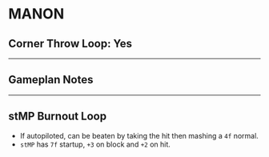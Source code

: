 # MANON
## Corner Throw Loop: Yes
___
## Gameplan Notes
___
## stMP Burnout Loop
- If autopiloted, can be beaten by taking the hit then mashing a `4f` normal.
- `stMP` has `7f` startup, `+3` on block and `+2` on hit.
